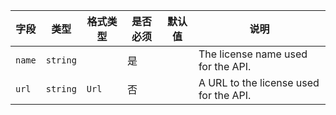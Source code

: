 | 字段 | 类型 | 格式类型 | 是否必须 | 默认值 | 说明 |
|---|---|---|---|---|---|
| `name` | `string` |  | 是 |  | The license name used for the API. |
| `url` | `string` | `Url` | 否 |  | A URL to the license used for the API. |

